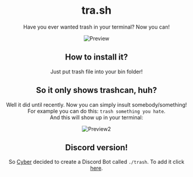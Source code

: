 <h1 align="center">tra.sh</h1>
<p align="center">Have you ever wanted trash in your terminal? Now you can!</p>

<div align="center"><img src="https://imgur.com/ymKiq9S.png" alt="Preview"></div>

<h2 align="center">How to install it?</h2>
<p align="center">Just put trash file into your bin folder!</p>

<h2 align="center">So it only shows trashcan, huh?</h2>
<p align="center">Well it did until recently. Now you can simply insult somebody/something!<br>For example you can do this: <code>trash something you hate</code>.<br>And this will show up in your terminal:</p>
<div align="center"><img src="https://cdn.discordapp.com/attachments/653672198736969739/746490500541972540/unknown.png" alt="Preview2"></div>

<h2 align="center">Discord version!</h2>
<p align="center">So <a href="https://github.com/CyberL1">Cyber</a> decided to create a Discord Bot called <code>./trash</code>. To add it click <a href="https://discord.com/oauth2/authorize?client_id=768877535756812298&permissions=0&scope=bot">here</a>.</p>
